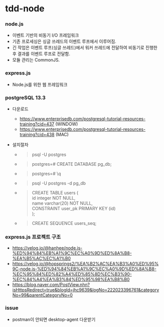 # tdd-node

### node.js

- 이벤트 기반의 비동기 I/O 프레임워크
- 기존 프로세싱은 싱글 쓰레드의 이벤트 루프에서 이루어짐.
- 긴 작업은 이벤트 루프(싱글 쓰레드)에서 워커 쓰레드에 전달하여 비동기로 진행한 후 결과를 이벤트 루프로 전달함.
- 모듈 관리는 CommonJS.

### express.js

- Node.js를 위한 웹 프레임워크

### postgreSQL 13.3

- 다운로드
    - https://www.enterprisedb.com/postgresql-tutorial-resources-training?cid=437 (WINDOW)
    - https://www.enterprisedb.com/postgresql-tutorial-resources-training?cid=438 (MAC)
    
- 설치절차
    - >psql -U postgres
    - >postgres=# CREATE DATABASE pg_db;
    - >postgres=# \q
    - >psql -U postgres -d pg_db
      
    - >CREATE TABLE users (  
        id integer NOT NULL,  
        name varchar(20) NOT NULL,  
        CONSTRAINT user_pk PRIMARY KEY (id)  
      );
    - >CREATE SEQUENCE users_seq;

### express.js 프로젝트 구조

- https://velog.io/@hanhee/node.js-%ED%94%84%EB%A1%9C%EC%A0%9D%ED%8A%B8-%EA%B5%AC%EC%A1%B0
- https://velog.io/@hopsprings2/%EA%B2%AC%EA%B3%A0%ED%95%9C-node.js-%ED%94%84%EB%A1%9C%EC%A0%9D%ED%8A%B8-%EC%95%84%ED%82%A4%ED%85%8D%EC%B3%90-%EC%84%A4%EA%B3%84%ED%95%98%EA%B8%B0
- https://blog.naver.com/PostView.nhn?isHttpsRedirect=true&blogId=jhc9639&logNo=222023396761&categoryNo=99&parentCategoryNo=0

### issue 

- postman이 안되면 desktop-agent 다운받기